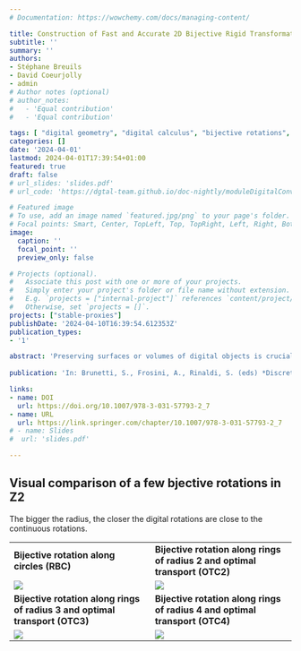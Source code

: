 ```yaml
---
# Documentation: https://wowchemy.com/docs/managing-content/

title: Construction of Fast and Accurate 2D Bijective Rigid Transformation
subtitle: ''
summary: ''
authors:
- Stéphane Breuils
- David Coeurjolly
- admin
# Author notes (optional)
# author_notes:
#   - 'Equal contribution'
#   - 'Equal contribution'

tags: [ "digital geometry", "digital calculus", "bijective rotations", "optimal transport", "2D" ]
categories: []
date: '2024-04-01'
lastmod: 2024-04-01T17:39:54+01:00
featured: true
draft: false
# url_slides: 'slides.pdf'
# url_code: 'https://dgtal-team.github.io/doc-nightly/moduleDigitalConvexity.html'

# Featured image
# To use, add an image named `featured.jpg/png` to your page's folder.
# Focal points: Smart, Center, TopLeft, Top, TopRight, Left, Right, BottomLeft, Bottom, BottomRight.
image:
  caption: ''
  focal_point: ''
  preview_only: false

# Projects (optional).
#   Associate this post with one or more of your projects.
#   Simply enter your project's folder or file name without extension.
#   E.g. `projects = ["internal-project"]` references `content/project/deep-learning/index.md`.
#   Otherwise, set `projects = []`.
projects: ["stable-proxies"]
publishDate: '2024-04-10T16:39:54.612353Z'
publication_types:
- '1'

abstract: 'Preserving surfaces or volumes of digital objects is crucial when applying transformations of 2D/3D digital objects in medical images and computer vision. To achieve this goal, the digital geometry community has focused on characterizing bijective digitized rotations and reflections. However, the angular distribution of these bijective rigid transformations is far from being dense. Other bijective approximations of rigid transformations have been proposed, but the state-of-the-art methods lack the experimental evaluations necessary to include them in real-life applications. This paper presents several new methods to approximate digitized rotations with bijective transformations, including the composition of bijective digitized reflections, bijective rotation by circles and bijective rotation through optimal transport. These new methods and several classical ones are compared both in terms of accuracy with respect to Euclidean rotations, and in terms of computational complexity and practical speed in real-time applications.'
        
publication: 'In: Brunetti, S., Frosini, A., Rinaldi, S. (eds) *Discrete Geometry and Mathematical Morphology*. DGMM 2024, volume 14605 of Lecture Notes in Computer Science, pp 80-92, 2024. Springer, Cham'

links:
- name: DOI
  url: https://doi.org/10.1007/978-3-031-57793-2_7
- name: URL
  url: https://link.springer.com/chapter/10.1007/978-3-031-57793-2_7
# - name: Slides
#  url: 'slides.pdf'

---
```


## Visual comparison of a few bjective rotations in Z2

The bigger the radius, the closer the digital rotations are close to
the continuous rotations.

<table>
<tr>
<td><b>Bijective rotation along circles (RBC)</b></td>
<td><b>Bijective rotation along rings of radius 2 and optimal transport (OTC2)</b></td>
</tr>
<tr>
<td> <img src="./turbine-RBC.gif"> </td>
<td> <img src="./turbine-OTC2.gif"> </td>
<tr>
<td><b>Bijective rotation along rings of radius 3 and optimal transport (OTC3)</b></td>
<td><b>Bijective rotation along rings of radius 4 and optimal transport (OTC4)</b></td>
</tr>
<tr>
<td> <img src="./turbine-OTC3.gif"> </td>
<td> <img src="./turbine-OTC4.gif"> </td>
<tr>
</table>